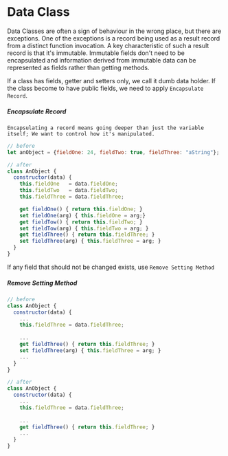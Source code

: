 # Data Class

Data Classes are often a sign of behaviour in the wrong place, but there are exceptions. One of the exceptions is a record being used as a result record from a distinct function invocation. A key characteristic of such a result record is that it's immutable. Immutable fields don't need to be encapsulated and information derived from immutable data can be represented as fields rather than getting methods.


If a class has fields, getter and setters only, we call it dumb data holder. If the class become to have public fields, we need to apply `Encapsulate Record`. 

##### Encapsulate Record

```
Encapsulating a record means going deeper than just the variable itself; We want to control how it's manipulated.
```

```js
// before
let anObject = {fieldOne: 24, fieldTwo: true, fieldThree: "aString"};

// after
class AnObject {
  constructor(data) {
    this.fieldOne   = data.fieldOne;
    this.fieldTwo   = data.fieldTwo;
    this.fieldThree = data.fieldThree;

    get fieldOne() { return this.fieldOne; }
    set fieldOne(arg) { this.fieldOne = arg;}
    get fieldTow() { return this.fieldTwo; }
    set fieldTow(arg) { this.fieldTwo = arg; }
    get fieldThree() { return this.fieldThree; }
    set fieldThree(arg) { this.fieldThree = arg; }
  }
}
```

If any field that should not be changed exists, use `Remove Setting Method`

##### Remove Setting Method

```js
// before
class AnObject {
  constructor(data) {
    ...
    this.fieldThree = data.fieldThree;
    
    ...
    get fieldThree() { return this.fieldThree; }
    set fieldThree(arg) { this.fieldThree = arg; }
    ...
  }
}

// after
class AnObject {
  constructor(data) {
    ...
    this.fieldThree = data.fieldThree;
    
    ...
    get fieldThree() { return this.fieldThree; }
    ...
  }
}
```